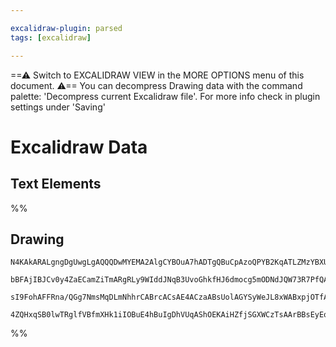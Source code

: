 ```yaml
---

excalidraw-plugin: parsed
tags: [excalidraw]

---
```

==⚠  Switch to EXCALIDRAW VIEW in the MORE OPTIONS menu of this document. ⚠== You can decompress Drawing data with the command palette: 'Decompress current Excalidraw file'. For more info check in plugin settings under 'Saving'


# Excalidraw Data
## Text Elements
%%
## Drawing
```compressed-json
N4KAkARALgngDgUwgLgAQQQDwMYEMA2AlgCYBOuA7hADTgQBuCpAzoQPYB2KqATLZMzYBXUtiRoIACyhQ4zZAHoFAc0JRJQgEYA6bGwC2CgF7N6hbEcK4OCtptbErHALRY8RMpWdx8Q1TdIEfARcZgRmBShcZQUebTieGjoghH0EDihmbgBtAF1+CFw4OABlKKhxVFAwSHVUyohiXFIAaySahkIECgAhXGwW5VJhDmIAYTZ8NlJuCABiADMl5fbI

bBFAjIBJCv0y4ZaECamZiTmARgRLy9WIddJNqB3UvoGhkfHJ6dmocg5mODNdJQW73R7PfQAMUI+HwZRgwVmgg8oI2wIh+zYhwA6iR1Nw+OA1mjtrtMYd4YiJMiSKiHujdgAlYTKSQccJZNDnfjE+mk1IAeUB2DUMG45wADBKeXcSU9dpDOFBIbh9DCxVyZWCGalFRkSoQjJUeNKibK+fLUgAVLBQACCRGUXAkwQWIK1coxUVI9oebAokhCxG4HCE

sI9FohAFFRna/QGg7NmsMqDLmNhhrCABrcACsAE4ACzaABsUolAGYSyWeJL8xWABxpjOTfAATW4hYlJfihZLDYbAHYTYPK+ceLmZUY2AZuNUOvQCEJKuciQBfCPgpkfdnMTnoYZCUa3IYkA1GkNh/Ay0+fE5zomQHqTYNnMb59/vyGQ1aQRkIZQw2aWY5ijAARcDwO/CB103YFyQQIUoHYf5L3DM04ECMxhGYABxUgz0NSpQ3QjoFnINJ/1GJhCA

4ZQHxqSB0lwTRglfVBfmXHk1iIOBuE4hBuIgDhVUqAShOEKAiHZfjSGXWCzTsAArBBsEyEoRLgABZNhiAQGMWLY7gFgIMJwA3OgFhhcI5zXEA1yAA===
```
%%